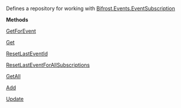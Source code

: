 Defines a repository for working with [Bifrost.Events.EventSubscription](Bifrost.Events.EventSubscription)

**Methods**

[GetForEvent](Bifrost.Events.IEventSubscriptionRepository.GetForEvent)


[Get](Bifrost.Events.IEventSubscriptionRepository.Get)


[ResetLastEventId](Bifrost.Events.IEventSubscriptionRepository.ResetLastEventId)


[ResetLastEventForAllSubscriptions](Bifrost.Events.IEventSubscriptionRepository.ResetLastEventForAllSubscriptions)


[GetAll](Bifrost.Events.IEventSubscriptionRepository.GetAll)


[Add](Bifrost.Events.IEventSubscriptionRepository.Add)


[Update](Bifrost.Events.IEventSubscriptionRepository.Update)
